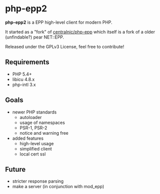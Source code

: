 php-epp2
========

**php-epp2** is a EPP high-level client for modern PHP.

It started as a "fork" of [centralnic/php-epp](https://github.com/centralnic/php-epp) which itself is a fork of a older (unfindable?) pear NET::EPP.

Released under the GPLv3 License, feel free to contribute!

Requirements
------------

* PHP 5.4+
* libicu 4.8.x
* php-intl 3.x

Goals
-----

* newer PHP standards
    * autoloader
    * usage of namespaces
    * PSR-1, PSR-2
    * notice and warning free
* added features
    * high-level usage
    * simplified client
    * local cert ssl
    
Future
------
* stricter response parsing
* make a server (in conjunction with mod_epp)